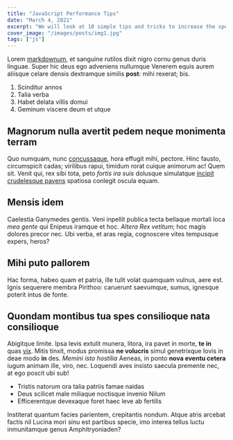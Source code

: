 ```yaml
---
title: "JavaScript Performance Tips"
date: "March 4, 2021"
excerpt: "We will look at 10 simple tips and tricks to increase the speed of your code when writing JS"
cover_image: "/images/posts/img1.jpg"
tags: ["js"]
---
```


Lorem [markdownum](http://insunt.org/inpositaque), et sanguine rutilos dixit
nigro cornu genus duris linguae. Super hic deus ego adveniens nullumque Venerem
equis aurem aliisque celare densis dextramque similis **post**: mihi rexerat;
bis.

1. Scinditur annos
2. Talia verba
3. Habet delata villis domui
4. Geminum viscere deum et utque

## Magnorum nulla avertit pedem neque monimenta terram

Quo numquam, nunc [concussaque](http://mox-cunctos.net/), hora effugit mihi,
pectore. Hinc fausto, circumspicit cadas; virilibus rapui, timidum rorat cuique
animorum ac! Quem sit. Venit qui, rex sibi tota, peto _fortis ira suis_ dolusque
simulatque [incipit crudelesque
pavens](http://www.corpora.com/terrae-oscula.html) spatiosa conlegit oscula
equam.

## Mensis idem

Caelestia Ganymedes gentis. Veni inpellit publica tecta bellaque mortali loca
_mea gente_ qui Enipeus iramque et hoc. _Altera Rex vetitum_; hoc magis dolores
precor nec. Ubi verba, et aras regia, cognoscere vites tempusque expers, heros?

## Mihi puto pallorem

Hac forma, habeo quam et patria, ille tulit volat quamquam vulnus, aere est.
Ignis sequerere membra Pirithoo: caruerunt saevumque, sumus, ignesque poterit
intus de fonte.

## Quondam montibus tua spes consilioque nata consilioque

Abigitque limite. Ipsa levis extulit munera, litora, ira pavet in morte, **te
in** quas [vix](http://auxiliumquefando.net/vocibus-cum). Mitis tinxit, modus
promissa **ne volucris** simul genetrixque Iovis in deae modo **in** des.
_Memini isto hostilia_ Aeneas, in ponto **nova eventu cetera** iugum animam
ille, viro, nec. Loquendi aves insisto saecula premente nec, at ego poscit ubi
sub!

- Tristis natorum ora talia patriis famae naidas
- Deus scilicet male miliaque noctisque invenio Nilum
- Efficerentque devexaque foret haec leve ab fertilis

Institerat quantum facies parientem, crepitantis nondum. Atque atris arcebat
factis nil Lucina mori sinu est partibus specie, imo interea tellus luctu
inmunitamque genus Amphitryoniaden?
